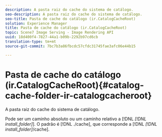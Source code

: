 ```yaml
---
description: A pasta raiz do cache do sistema de catálogo.
seo-description: A pasta raiz do cache do sistema de catálogo.
seo-title: Pasta de cache do catálogo (ir.CatalogCacheRoot)
solution: Experience Manager
title: Pasta de cache do catálogo (ir.CatalogCacheRoot)
topic: Scene7 Image Serving - Image Rendering API
uuid: 18d400f4-7827-44a1-b09b-2292b97cd6cb
translation-type: tm+mt
source-git-commit: 7bc7b3a86fbcdc57cfdc31745fae3afc06e44b15

---
```



# Pasta de cache do catálogo (ir.CatalogCacheRoot){#catalog-cache-folder-ir-catalogcacheroot}

A pasta raiz do cache do sistema de catálogo.

Pode ser um caminho absoluto ou um caminho relativo a [!DNL *[!DNL install_folder]*]. O padrão é [!DNL ./cache], que corresponde a [!DNL *[!DNL install_folder]*/cache].
